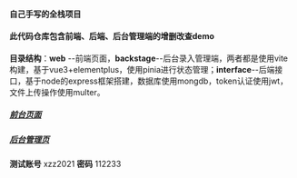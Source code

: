 #### 自己手写的全栈项目

#### 此代码仓库包含前端、后端、后台管理端的增删改查demo

**目录结构**：**web** --前端页面，**backstage**--后台录入管理端，两者都是使用vite构建，基于vue3+elementplus，使用pinia进行状态管理；**interface**--后端接口，基于node的express框架搭建，数据库使用mongdb，token认证使用jwt，文件上传操作使用multer。


##### [前台页面](http://xzz2022.top:98)

##### [后台管理页](http:xzz2022.top:99)
**测试账号** xzz2021
**密码** 112233